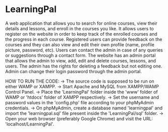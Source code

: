 # LearningPal
A web application that allows you to search for online courses, view their details and lessons, and enroll in the courses you like. It allows users to register on the website in order to keep track of the enrolled courses and the progress in each course. Registered users can provide feedback on the courses and they can also view and edit their own profile (name, profile picture, password, etc). Users can contact the admin in case of any queries or suggestions through a contact form. The website has an admin portal that allows the admin to view, add, edit and delete courses, lessons, and users. The admin has the rights for deleting a feedback but not editing one. Admin can change their login password through the admin portal.

HOW TO RUN THE CODE:
	-> The source code is supposed to be run on either WAMP or XAMPP.
	-> Start Apache and MySQL from XAMPP/WAMP Control Panel.
	-> Place the 'LearningPal' folder inside the 'www' folder of WAMP or 'htdocs' folder of XAMPP respectively.
	-> Set the username and password values in the 'config.php' file according to your phpMyAdmin credentials.
	-> On phpMyAdmin, create a database named 'learningpal' and import the 'learningpal.sql' file present inside the 'LearningPal/sql' folder.
	-> Open your web browser (preferably Google Chrome) and visit the URL: 'localhost/LearningPal'.
